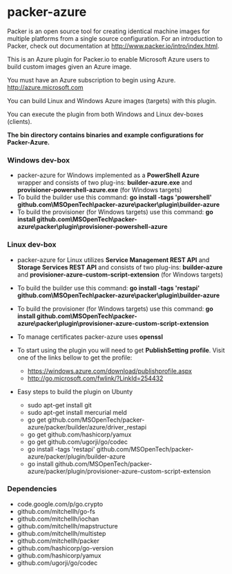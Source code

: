 packer-azure
=============

Packer is an open source tool for creating identical machine images for multiple platforms from a single source configuration. For an introduction to Packer, check out documentation at http://www.packer.io/intro/index.html.

This is an Azure plugin for Packer.io to enable Microsoft Azure users to build custom images given an Azure image. 

You must have an Azure subscription to begin using Azure. http://azure.microsoft.com

You can build Linux and Windows Azure images (targets) with this plugin. 

You can execute the plugin from both Windows and Linux dev-boxes (clients). 

**The bin directory contains binaries and example configurations for Packer-Azure.**

### Windows dev-box

* packer-azure for Windows implemented as a **PowerShell Azure** wrapper and consists of two plug-ins: **builder-azure.exe** and **provisioner-powershell-azure.exe** (for Windows targets)  
* To build the builder use this command: **go install  -tags 'powershell' github.com\MSOpenTech\packer-azure\packer\plugin\builder-azure**
* To build the provisioner (for Windows targets) use this command: **go install github.com\MSOpenTech\packer-azure\packer\plugin\provisioner-powershell-azure**

### Linux dev-box

* packer-azure for Linux utilizes **Service Management REST API** and **Storage Services REST API** and consists of two plug-ins: **builder-azure** and **provisioner-azure-custom-script-extension** (for Windows targets) 
* To build the builder use this command: **go install -tags 'restapi' github.com\MSOpenTech\packer-azure\packer\plugin\builder-azure**
* To build the provisioner (for Windows targets) use this command: **go install github.com\MSOpenTech\packer-azure\packer\plugin\provisioner-azure-custom-script-extension** 
* To manage certificates packer-azure uses **openssl**
* To start using the plugin you will need to get **PublishSetting profile**. Visit one of the links bellow to get the profile:      
  * https://windows.azure.com/download/publishprofile.aspx
  * http://go.microsoft.com/fwlink/?LinkId=254432

* Easy steps to build the plugin on Ubunty
  * sudo apt-get install git
  * sudo apt-get install mercurial meld
  * go get github.com/MSOpenTech/packer-azure/packer/builder/azure/driver_restapi
  * go get github.com/hashicorp/yamux
  * go get github.com/ugorji/go/codec
  * go install -tags 'restapi' github.com/MSOpenTech/packer-azure/packer/plugin/builder-azure
  * go install github.com/MSOpenTech/packer-azure/packer/plugin/provisioner-azure-custom-script-extension

### Dependencies

*	code.google.com/p/go.crypto
*	github.com/mitchellh/go-fs
*	github.com/mitchellh/iochan
*	github.com/mitchellh/mapstructure
*	github.com/mitchellh/multistep
*	github.com/mitchellh/packer
*	github.com/hashicorp/go-version
*	github.com/hashicorp/yamux
*	github.com/ugorji/go/codec


